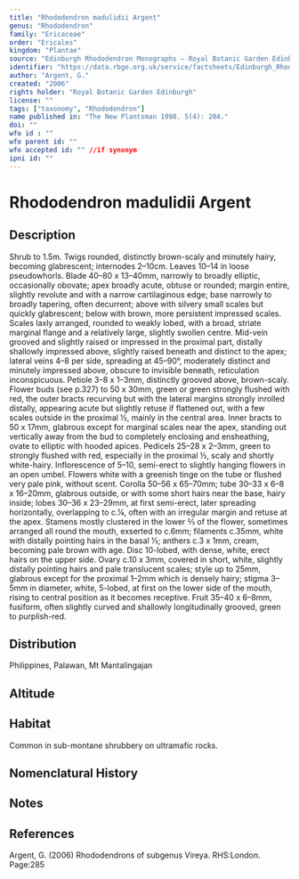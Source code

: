 ```yaml
---
title: "Rhododendron madulidii Argent"
genus: "Rhododendron"
family: "Ericaceae"
order: "Ericales"
kingdom: "Plantae"
source: "Edinburgh Rhododendron Monographs – Royal Botanic Garden Edinburgh"
identifier: "https://data.rbge.org.uk/service/factsheets/Edinburgh_Rhododendron_Monographs.xhtml"
author: "Argent, G."
created: "2006"
rights holder: "Royal Botanic Garden Edinburgh"
license: ""
tags: ["taxonomy", "Rhododendron"]
name published in: "The New Plantsman 1998. 5(4): 204."
doi: ""
wfo id : ""
wfo parent id: ""
wfo accepted id: "" //if synonym                      
ipni id: ""
---
```


                       

# Rhododendron madulidii Argent

## Description
Shrub to 1.5m. Twigs rounded, distinctly brown-scaly and minutely hairy, becoming glabrescent; internodes 2–10cm. Leaves 10–14 in loose pseudowhorls. Blade 40–80 x 13–40mm, narrowly to broadly elliptic, occasionally obovate; apex broadly acute, obtuse or rounded; margin entire, slightly revolute and with a narrow cartil­aginous edge; base narrowly to broadly tapering, often decurrent; above with silvery small scales but quickly glabrescent; below with brown, more persistent impressed scales. Scales laxly arranged, rounded to weakly lobed, with a broad, striate marginal flange and a relatively large, slightly swollen centre. Mid-vein grooved and slightly raised or impressed in the proximal part, distally shallowly impressed above, slightly raised beneath and distinct to the apex; lateral veins 4–8 per side, spreading at 45–90°, moderately distinct and minutely impressed above, obscure to invisible beneath, reticulation inconspicuous. Petiole 3–8 x 1–3mm, distinctly grooved above, brown-scaly. Flower buds (see p.327) to 50 x 30mm, green or green strongly flushed with red, the outer bracts recurving but with the lateral margins strongly inrolled distally, appearing acute but slightly retuse if flattened out, with a few scales outside in the proximal ½, mainly in the central area. Inner bracts to 50 x 17mm, glabrous except for marginal scales near the apex, standing out vertically away from the bud to completely enclosing and ensheathing, ovate to elliptic with hooded apices. Pedicels 25–28 x 2–3mm, green to strongly flushed with red, especially in the proximal ½, scaly and shortly white-hairy. Inflorescence of 5–10, semi-erect to slightly hanging flowers in an open umbel. Flowers white with a greenish tinge on the tube or flushed very pale pink, without scent. Corolla 50–56 x 65–70mm; tube 30–33 x 6–8 x 16–20mm, glabrous outside, or with some short hairs near the base, hairy inside; lobes 30–36 x 23–29mm, at first semi-erect, later spreading horizontally, overlapping to c.¼, often with an irregular margin and retuse at the apex. Stamens mostly clustered in the lower 2⁄3 of the flower, sometimes arranged all round the mouth, exserted to c.6mm; filaments c.35mm, white with distally pointing hairs in the basal 1⁄3; anthers c.3 x 1mm, cream, becoming pale brown with age. Disc 10-lobed, with dense, white, erect hairs on the upper side. Ovary c.10 x 3mm, covered in short, white, slightly distally pointing hairs and pale translucent scales; style up to 25mm, glabrous except for the proximal 1–2mm which is densely hairy; stigma 3–5mm in diameter, white, 5-lobed, at first on the lower side of the mouth, rising to central position as it becomes receptive. Fruit 35–40 x 6–8mm, fusiform, often slightly curved and shallowly longitudinally grooved, green to purplish-red.

## Distribution
Philippines, Palawan, Mt Mantalingajan

## Altitude


## Habitat
Common in sub-montane shrubbery on ultramafic rocks.

## Nomenclatural History

                       
## Notes


## References

Argent, G. (2006) Rhododendrons of subgenus Vireya. RHS:London. Page:285
